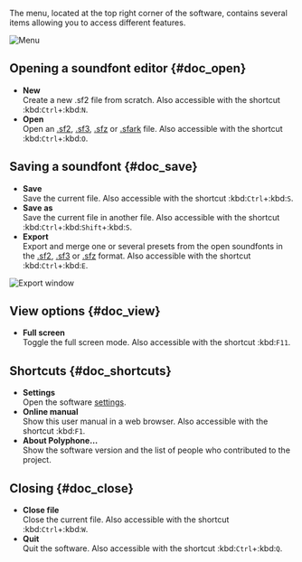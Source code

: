 The menu, located at the top right corner of the software, contains several items allowing you to access different features.


![Menu](images/menu.png "Menu")


## Opening a soundfont editor {#doc_open}


* **New**\
  Create a new .sf2 file from scratch.
  Also accessible with the shortcut :kbd:`Ctrl`+:kbd:`N`.
* **Open**\
  Open an [.sf2](manual/annexes/the-different-soundfont-formats.md#doc_sf2), [.sf3](manual/annexes/the-different-soundfont-formats.md#doc_sf3), [.sfz](manual/annexes/the-different-soundfont-formats.md#doc_sfz) or [.sfark](manual/annexes/the-different-soundfont-formats.md#doc_sfark) file.
  Also accessible with the shortcut :kbd:`Ctrl`+:kbd:`O`.


## Saving a soundfont {#doc_save}


* **Save**\
  Save the current file.
  Also accessible with the shortcut :kbd:`Ctrl`+:kbd:`S`.
* **Save as**\
  Save the current file in another file.
  Also accessible with the shortcut :kbd:`Ctrl`+:kbd:`Shift`+:kbd:`S`.
* **Export**\
  Export and merge one or several presets from the open soundfonts in the [.sf2](manual/annexes/the-different-soundfont-formats.md#doc_sf2), [.sf3](manual/annexes/the-different-soundfont-formats.md#doc_sf3) or [.sfz](manual/annexes/the-different-soundfont-formats.md#doc_sfz) format.
  Also accessible with the shortcut :kbd:`Ctrl`+:kbd:`E`.


![Export window](images/export.png "Export window")


## View options {#doc_view}


* **Full screen**\
  Toggle the full screen mode.
  Also accessible with the shortcut :kbd:`F11`.


## Shortcuts {#doc_shortcuts}


* **Settings**\
  Open the software [settings](manual/settings.md).
* **Online manual**\
  Show this user manual in a web browser.
  Also accessible with the shortcut :kbd:`F1`.
* **About Polyphone…**\
  Show the software version and the list of people who contributed to the project.


## Closing {#doc_close}


* **Close file**\
  Close the current file.
  Also accessible with the shortcut :kbd:`Ctrl`+:kbd:`W`.
* **Quit**\
  Quit the software.
  Also accessible with the shortcut :kbd:`Ctrl`+:kbd:`Q`.